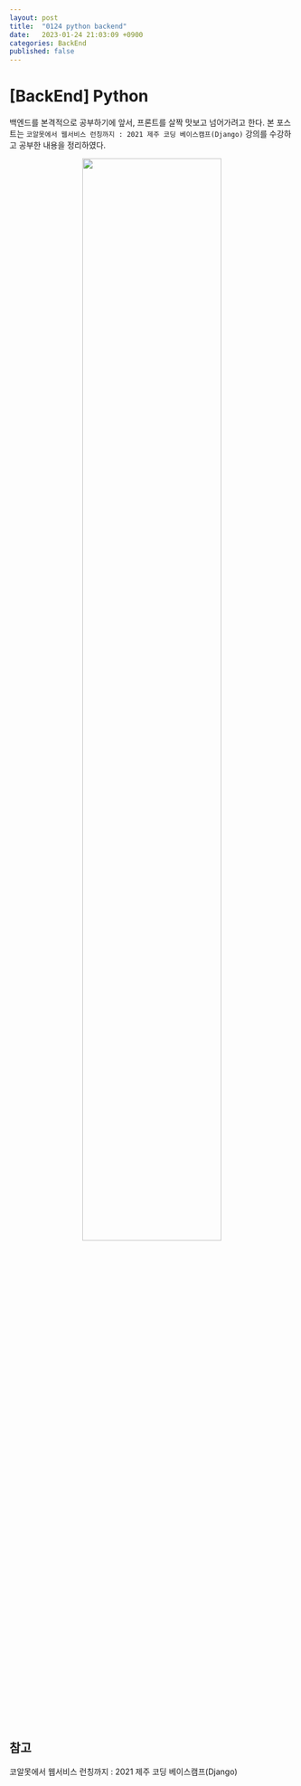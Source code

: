 ```yaml
---
layout: post
title:  "0124 python backend"
date:   2023-01-24 21:03:09 +0900
categories: BackEnd
published: false
---
```

# [BackEnd] Python

백엔드를 본격적으로 공부하기에 앞서, 프론트를 살짝 맛보고 넘어가려고 한다. 본 포스트는 `코알못에서 웹서비스 런칭까지 : 2021 제주 코딩 베이스캠프(Django)` 강의를 수강하고 공부한 내용을 정리하였다. 

<p align='center'>
<img src='/assets/img/backend/html_css_js.png' width='70%'>
</p>




<br/>

## 참고

코알못에서 웹서비스 런칭까지 : 2021 제주 코딩 베이스캠프(Django)





<!-- ### 🐾　　🐾
### 🐾　　🐾
### 🐾　　🐾
### 🐾　　🐾
### 🐾　　🐾
### 🐾　　🐾 -->
